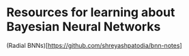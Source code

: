 # Resources for learning about Bayesian Neural Networks

(Radial BNNs)[https://github.com/shreyashpatodia/bnn-notes]
